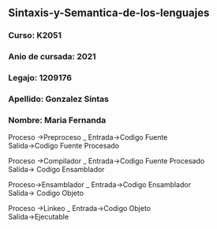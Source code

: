 ## Sintaxis-y-Semantica-de-los-lenguajes
### Curso: K2051  
### Anio de cursada: 2021  
### Legajo: 1209176  
### Apellido: Gonzalez Sintas  
### Nombre: Maria Fernanda  
  
  
Proceso ->Preproceso _ Entrada->Codigo Fuente   
                       Salida->Codigo Fuente Procesado  
                         
Proceso ->Compilador _ Entrada->Codigo Fuente Procesado  
                       Salida-> Codigo Ensamblador    
                         
Proceso->Ensamblador _ Entrada->Codigo Ensamblador  
                       Salida-> Codigo Objeto  
  
Proceso ->Linkeo _     Entrada->Codigo Objeto  
                       Salida->Ejecutable
                      
